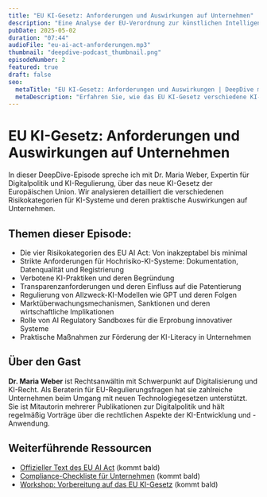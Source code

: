 ```yaml
---
title: "EU KI-Gesetz: Anforderungen und Auswirkungen auf Unternehmen"
description: "Eine Analyse der EU-Verordnung zur künstlichen Intelligenz, ihrer Risikokategorien und praktischen Konsequenzen für Entwickler und Anwender von KI-Systemen."
pubDate: 2025-05-02
duration: "07:44"
audioFile: "eu-ai-act-anforderungen.mp3"
thumbnail: "deepdive-podcast_thumbnail.png"
episodeNumber: 2
featured: true
draft: false
seo:
  metaTitle: "EU KI-Gesetz: Anforderungen und Auswirkungen | DeepDive mit Rico Loschke"
  metaDescription: "Erfahren Sie, wie das EU KI-Gesetz verschiedene KI-Systeme reguliert und welche Maßnahmen Unternehmen ergreifen müssen, um gesetzeskonform zu bleiben."
---
```


# EU KI-Gesetz: Anforderungen und Auswirkungen auf Unternehmen

In dieser DeepDive-Episode spreche ich mit Dr. Maria Weber, Expertin für Digitalpolitik und KI-Regulierung, über das neue KI-Gesetz der Europäischen Union. Wir analysieren detailliert die verschiedenen Risikokategorien für KI-Systeme und deren praktische Auswirkungen auf Unternehmen.

## Themen dieser Episode:

- Die vier Risikokategorien des EU AI Act: Von inakzeptabel bis minimal
- Strikte Anforderungen für Hochrisiko-KI-Systeme: Dokumentation, Datenqualität und Registrierung
- Verbotene KI-Praktiken und deren Begründung
- Transparenzanforderungen und deren Einfluss auf die Patentierung
- Regulierung von Allzweck-KI-Modellen wie GPT und deren Folgen
- Marktüberwachungsmechanismen, Sanktionen und deren wirtschaftliche Implikationen
- Rolle von AI Regulatory Sandboxes für die Erprobung innovativer Systeme
- Praktische Maßnahmen zur Förderung der KI-Literacy in Unternehmen

## Über den Gast

**Dr. Maria Weber** ist Rechtsanwältin mit Schwerpunkt auf Digitalisierung und KI-Recht. Als Beraterin für EU-Regulierungsfragen hat sie zahlreiche Unternehmen beim Umgang mit neuen Technologiegesetzen unterstützt. Sie ist Mitautorin mehrerer Publikationen zur Digitalpolitik und hält regelmäßig Vorträge über die rechtlichen Aspekte der KI-Entwicklung und -Anwendung.

## Weiterführende Ressourcen

- [Offizieller Text des EU AI Act](https://example.com) (kommt bald)
- [Compliance-Checkliste für Unternehmen](https://example.com) (kommt bald)
- [Workshop: Vorbereitung auf das EU KI-Gesetz](https://example.com) (kommt bald)
